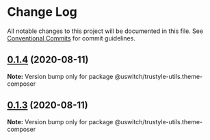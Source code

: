 # Change Log

All notable changes to this project will be documented in this file.
See [Conventional Commits](https://conventionalcommits.org) for commit guidelines.

## [0.1.4](https://github.com/uswitch/trustyle/compare/@uswitch/trustyle-utils.theme-composer@0.1.3...@uswitch/trustyle-utils.theme-composer@0.1.4) (2020-08-11)

**Note:** Version bump only for package @uswitch/trustyle-utils.theme-composer





## [0.1.3](https://github.com/uswitch/trustyle/compare/@uswitch/trustyle-utils.theme-composer@0.1.2...@uswitch/trustyle-utils.theme-composer@0.1.3) (2020-08-11)

**Note:** Version bump only for package @uswitch/trustyle-utils.theme-composer
